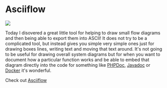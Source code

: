 # Asciiflow



![](/content-assets/2013-04-07-asciiflow/Screenshot+from+2013-04-07+12:44:22.png)

Today I disovered a great little tool for helping to draw small flow diagrams and then being able to export them into ASCII! It does not try to be a complicated tool, but instead gives you simple very simple ones just for drawing boxes lines, writing text and moving that text around. It's not going to be useful for drawing overall system diagrams but for when you want to document how a particular function works and be able to embed that diagram directly into the code for something like [PHPDoc](http://www.phpdoc.org/), [Javadoc](http://www.oracle.com/technetwork/java/javase/documentation/index-jsp-135444.html) or [Docker](http://jbt.github.io/docker/src/docker.js.html) it's wonderful.

Check out [Asciiflow](http://www.asciiflow.com/)

